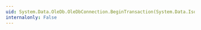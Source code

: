 ```yaml
---
uid: System.Data.OleDb.OleDbConnection.BeginTransaction(System.Data.IsolationLevel)
internalonly: False
---
```

